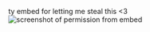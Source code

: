 ty embed for letting me steal this <3
![screenshot of permission from embed](https://cdn.discordapp.com/attachments/903481353696313345/1143794771995934750/image.png)
